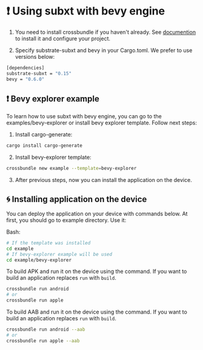# ❗ Using subxt with bevy engine

1. You need to install crossbundle if you haven't already. See [documention](https://github.com/dodorare/crossbow/tree/main/docs) to install it and configure your project.

2. Specify substrate-subxt and bevy in your Cargo.toml. We prefer to use versions below:

```sh
[dependencies]
substrate-subxt = "0.15"
bevy = "0.6.0"
```

## ❗ Bevy explorer example

To learn how to use subxt with bevy engine, you can go to the examples/bevy-explorer or install bevy explorer template. Follow next steps:

1. Install cargo-generate:

```sh
cargo install cargo-generate
```

2. Install bevy-explorer template:

```sh
crossbundle new example --template=bevy-explorer
```

3. After previous steps, now you can install the application on the device.

## 🌀 Installing application on the device

You can deploy the application on your device with commands below. At first, you should go to example directory. Use it:

Bash:

```sh
# If the template was installed
cd example
# If bevy-explorer example will be used
cd example/bevy-explorer
```

To build APK and run it on the device using the command. If you want to build an application replaces `run` with `build`.

```sh
crossbundle run android
# or
crossbundle run apple
```

To build AAB and run it on the device using the command. If you want to build an application replaces `run` with `build`.

```sh
crossbundle run android --aab
# or
crossbundle run apple --aab
```
